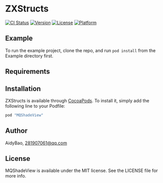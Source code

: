 # ZXStructs

[![CI Status](http://img.shields.io/travis/iFallen/ZXStructs.svg?style=flat)](https://travis-ci.org/AidyBao/MQShadeView)
[![Version](https://img.shields.io/cocoapods/v/ZXStructs.svg?style=flat)](http://cocoapods.org/pods/MQShadeView)
[![License](https://img.shields.io/cocoapods/l/ZXStructs.svg?style=flat)](http://cocoapods.org/pods/MQShadeView)
[![Platform](https://img.shields.io/cocoapods/p/ZXStructs.svg?style=flat)](http://cocoapods.org/pods/MQShadeView)

## Example

To run the example project, clone the repo, and run `pod install` from the Example directory first.

## Requirements

## Installation

ZXStructs is available through [CocoaPods](http://cocoapods.org). To install
it, simply add the following line to your Podfile:

```ruby
pod "MQShadeView"
```

## Author

AidyBao, 281907061@qq.com

## License

MQShadeView is available under the MIT license. See the LICENSE file for more info.

